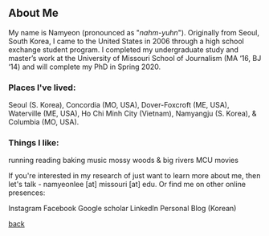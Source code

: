 

## About Me

My name is Namyeon (pronounced as "_nahm-yuhn_"). Originally from Seoul, South Korea, I came to the United States in 2006 through a high school exchange student program. I completed my undergraduate study and master’s work at the University of Missouri School of Journalism (MA ‘16, BJ ‘14) and will complete my PhD in Spring 2020. 

### Places I've lived: 
Seoul (S. Korea), Concordia (MO, USA), Dover-Foxcroft (ME, USA), Waterville (ME, USA), Ho Chi Minh City (Vietnam), Namyangju (S. Korea), & Columbia (MO, USA).

### Things I like: 

running 
reading 
baking 
music 
mossy woods & big rivers 
MCU movies 

If you're interested in my research of just want to learn more about me, then let's talk - namyeonlee [at] missouri [at] edu. 
Or find me on other online presences: 

Instagram 
Facebook 
Google scholar
LinkedIn
Personal Blog (Korean) 

[back](./)

